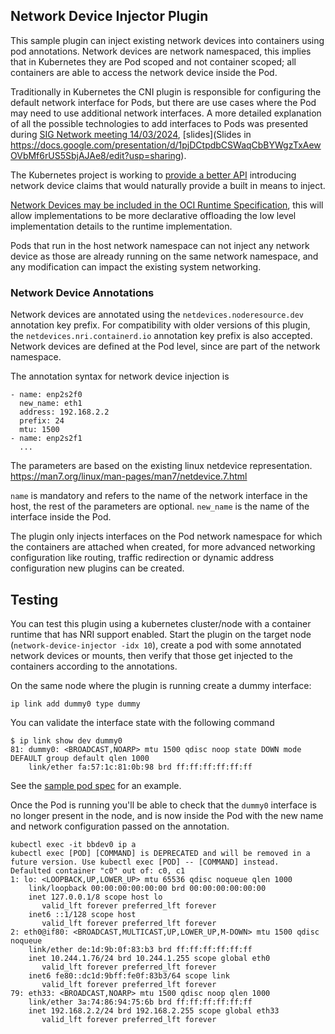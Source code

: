 ## Network Device Injector Plugin

This sample plugin can inject existing network devices into containers using pod annotations.
Network devices are network namespaced, this implies that in Kubernetes they are Pod scoped
and not container scoped; all containers are able to access the network device inside the Pod.

Traditionally in Kubernetes the CNI plugin is responsible for configuring the default network
interface for Pods, but there are use cases where the Pod may need to use additional network interfaces.
A more detailed explanation of all the possible technologies to add interfaces to Pods was presented during
[SIG Network meeting 14/03/2024](https://www.youtube.com/watch?v=67UzeMEaqnM&list=PL69nYSiGNLP2E8vmnqo5MwPOY25sDWIxb&index=1),
[slides](Slides in https://docs.google.com/presentation/d/1pjDCtpdbCSWaqCbBYWgzTxAewOVbMf6rUS5SbjAJAe8/edit?usp=sharing).

The Kubernetes project is working to [provide a better API](https://docs.google.com/document/d/1VBBj8Fh0ks0_-dacpqx6kD2tlIvj0XfFxtMuSfOJ22w/edit)
introducing network device claims that would naturally provide a built in means to inject.

[Network Devices may be included in the OCI Runtime Specification](https://github.com/opencontainers/runtime-spec/issues/1239), this will allow
implementations to be more declarative offloading the low level implementation details to the runtime implementation.

Pods that run in the host network namespace can not inject any network device as those are already running on the same network namespace,
and any modification can impact the existing system networking.

### Network Device Annotations

Network devices are annotated using the `netdevices.noderesource.dev` annotation key prefix.
For compatibility with older versions of this plugin, the `netdevices.nri.containerd.io` annotation key prefix is also accepted.
Network devices are defined at the Pod level, since are part of the network namespace.

The annotation syntax for network device injection is

```
- name: enp2s2f0
  new_name: eth1
  address: 192.168.2.2
  prefix: 24
  mtu: 1500
- name: enp2s2f1
  ...
```

The parameters are based on the existing linux netdevice representation.
https://man7.org/linux/man-pages/man7/netdevice.7.html

`name` is mandatory and refers to the name of the network interface in the host,
the rest of the parameters are optional.
`new_name` is the name of the interface inside the Pod.

The plugin only injects interfaces on the Pod network namespace for which the containers are attached when created,
for more advanced networking configuration like routing, traffic redirection or dynamic address configuration new plugins can be created.

## Testing

You can test this plugin using a kubernetes cluster/node with a container
runtime that has NRI support enabled. Start the plugin on the target node
(`network-device-injector -idx 10`), create a pod with some annotated network devices or
mounts, then verify that those get injected to the containers according
to the annotations.

On the same node where the plugin is running create a dummy interface:

```
ip link add dummy0 type dummy
```

You can validate the interface state with the following command

```
$ ip link show dev dummy0
81: dummy0: <BROADCAST,NOARP> mtu 1500 qdisc noop state DOWN mode DEFAULT group default qlen 1000
    link/ether fa:57:1c:81:0b:98 brd ff:ff:ff:ff:ff:ff
```

See the [sample pod spec](sample-network-device-inject.yaml) for an example.

Once the Pod is running you'll be able to check that the `dummy0` interface is no longer
present in the node, and is now inside the Pod with the new name and network configuration
passed on the annotation.

```
kubectl exec -it bbdev0 ip a
kubectl exec [POD] [COMMAND] is DEPRECATED and will be removed in a future version. Use kubectl exec [POD] -- [COMMAND] instead.
Defaulted container "c0" out of: c0, c1
1: lo: <LOOPBACK,UP,LOWER_UP> mtu 65536 qdisc noqueue qlen 1000
    link/loopback 00:00:00:00:00:00 brd 00:00:00:00:00:00
    inet 127.0.0.1/8 scope host lo
       valid_lft forever preferred_lft forever
    inet6 ::1/128 scope host
       valid_lft forever preferred_lft forever
2: eth0@if80: <BROADCAST,MULTICAST,UP,LOWER_UP,M-DOWN> mtu 1500 qdisc noqueue
    link/ether de:1d:9b:0f:83:b3 brd ff:ff:ff:ff:ff:ff
    inet 10.244.1.76/24 brd 10.244.1.255 scope global eth0
       valid_lft forever preferred_lft forever
    inet6 fe80::dc1d:9bff:fe0f:83b3/64 scope link
       valid_lft forever preferred_lft forever
79: eth33: <BROADCAST,NOARP> mtu 1500 qdisc noop qlen 1000
    link/ether 3a:74:86:94:75:6b brd ff:ff:ff:ff:ff:ff
    inet 192.168.2.2/24 brd 192.168.2.255 scope global eth33
       valid_lft forever preferred_lft forever
```
